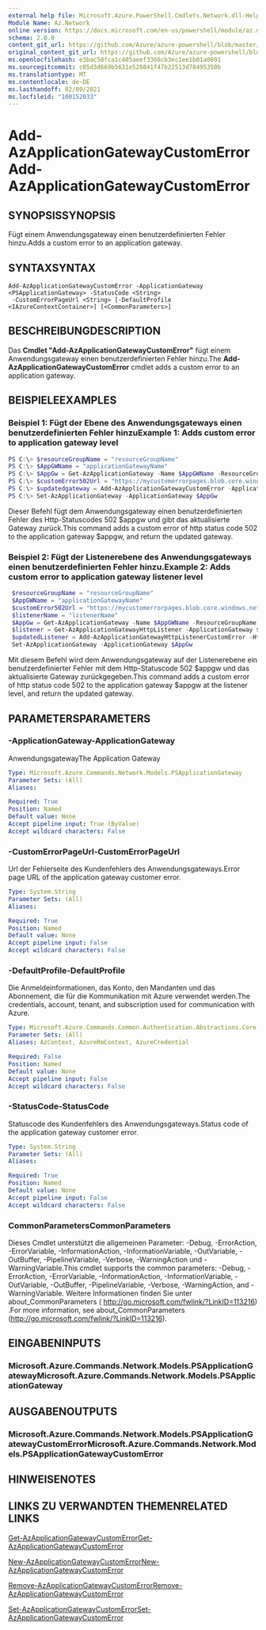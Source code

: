 ```yaml
---
external help file: Microsoft.Azure.PowerShell.Cmdlets.Network.dll-Help.xml
Module Name: Az.Network
online version: https://docs.microsoft.com/en-us/powershell/module/az.network/add-azapplicationgatewaycustomerror
schema: 2.0.0
content_git_url: https://github.com/Azure/azure-powershell/blob/master/src/Network/Network/help/Add-AzApplicationGatewayCustomError.md
original_content_git_url: https://github.com/Azure/azure-powershell/blob/master/src/Network/Network/help/Add-AzApplicationGatewayCustomError.md
ms.openlocfilehash: e3bac58fca1c405aeef3366cb3ec1ee1b01a0891
ms.sourcegitcommit: c05d3d669b5631e526841f47b22513d78495350b
ms.translationtype: MT
ms.contentlocale: de-DE
ms.lasthandoff: 02/09/2021
ms.locfileid: "100152033"
---
```

# <span data-ttu-id="4cb67-101">Add-AzApplicationGatewayCustomError</span><span class="sxs-lookup"><span data-stu-id="4cb67-101">Add-AzApplicationGatewayCustomError</span></span>

## <span data-ttu-id="4cb67-102">SYNOPSIS</span><span class="sxs-lookup"><span data-stu-id="4cb67-102">SYNOPSIS</span></span>
<span data-ttu-id="4cb67-103">Fügt einem Anwendungsgateway einen benutzerdefinierten Fehler hinzu.</span><span class="sxs-lookup"><span data-stu-id="4cb67-103">Adds a custom error to an application gateway.</span></span>

## <span data-ttu-id="4cb67-104">SYNTAX</span><span class="sxs-lookup"><span data-stu-id="4cb67-104">SYNTAX</span></span>

```
Add-AzApplicationGatewayCustomError -ApplicationGateway <PSApplicationGateway> -StatusCode <String>
 -CustomErrorPageUrl <String> [-DefaultProfile <IAzureContextContainer>] [<CommonParameters>]
```

## <span data-ttu-id="4cb67-105">BESCHREIBUNG</span><span class="sxs-lookup"><span data-stu-id="4cb67-105">DESCRIPTION</span></span>
<span data-ttu-id="4cb67-106">Das **Cmdlet "Add-AzApplicationGatewayCustomError"** fügt einem Anwendungsgateway einen benutzerdefinierten Fehler hinzu.</span><span class="sxs-lookup"><span data-stu-id="4cb67-106">The **Add-AzApplicationGatewayCustomError** cmdlet adds a custom error to an application gateway.</span></span>

## <span data-ttu-id="4cb67-107">BEISPIELE</span><span class="sxs-lookup"><span data-stu-id="4cb67-107">EXAMPLES</span></span>

### <span data-ttu-id="4cb67-108">Beispiel 1: Fügt der Ebene des Anwendungsgateways einen benutzerdefinierten Fehler hinzu</span><span class="sxs-lookup"><span data-stu-id="4cb67-108">Example 1: Adds custom error to application gateway level</span></span>
```powershell
PS C:\> $resourceGroupName = "resourceGroupName"
PS C:\> $AppGWName = "applicationGatewayName"
PS C:\> $AppGw = Get-AzApplicationGateway -Name $AppGWName -ResourceGroup $resourceGroupName
PS C:\> $customError502Url = "https://mycustomerrorpages.blob.core.windows.net/errorpages/502.htm"
PS C:\> $updatedgateway = Add-AzApplicationGatewayCustomError -ApplicationGateway $AppGw -StatusCode HttpStatus502 -CustomErrorPageUrl $customError502Url
PS C:\> Set-AzApplicationGateway -ApplicationGateway $AppGw
```

<span data-ttu-id="4cb67-109">Dieser Befehl fügt dem Anwendungsgateway einen benutzerdefinierten Fehler des Http-Statuscodes 502 $appgw und gibt das aktualisierte Gateway zurück.</span><span class="sxs-lookup"><span data-stu-id="4cb67-109">This command adds a custom error of http status code 502 to the application gateway $appgw, and return the updated gateway.</span></span>

### <span data-ttu-id="4cb67-110">Beispiel 2: Fügt der Listenerebene des Anwendungsgateways einen benutzerdefinierten Fehler hinzu.</span><span class="sxs-lookup"><span data-stu-id="4cb67-110">Example 2: Adds custom error to application gateway listener level</span></span>
```powershell
 $resourceGroupName = "resourceGroupName"
 $AppGWName = "applicationGatewayName"
 $customError502Url = "https://mycustomerrorpages.blob.core.windows.net/errorpages/502.htm"
 $listenerName = "listenerName"
 $AppGw = Get-AzApplicationGateway -Name $AppGWName -ResourceGroupName $resourceGroupName
 $listener = Get-AzApplicationGatewayHttpListener -ApplicationGateway $AppGW -Name $listenerName
 $updatedListener = Add-AzApplicationGatewayHttpListenerCustomError -HttpListener $listener -StatusCode HttpStatus502 -CustomErrorPageUrl $customError502Url 
 Set-AzApplicationGateway -ApplicationGateway $AppGw
```

<span data-ttu-id="4cb67-111">Mit diesem Befehl wird dem Anwendungsgateway auf der Listenerebene ein benutzerdefinierter Fehler mit dem Http-Statuscode 502 $appgw und das aktualisierte Gateway zurückgegeben.</span><span class="sxs-lookup"><span data-stu-id="4cb67-111">This command adds a custom error of http status code 502 to the application gateway $appgw at the listener level, and return the updated gateway.</span></span>

## <span data-ttu-id="4cb67-112">PARAMETERS</span><span class="sxs-lookup"><span data-stu-id="4cb67-112">PARAMETERS</span></span>

### <span data-ttu-id="4cb67-113">-ApplicationGateway</span><span class="sxs-lookup"><span data-stu-id="4cb67-113">-ApplicationGateway</span></span>
<span data-ttu-id="4cb67-114">Anwendungsgateway</span><span class="sxs-lookup"><span data-stu-id="4cb67-114">The Application Gateway</span></span>

```yaml
Type: Microsoft.Azure.Commands.Network.Models.PSApplicationGateway
Parameter Sets: (All)
Aliases:

Required: True
Position: Named
Default value: None
Accept pipeline input: True (ByValue)
Accept wildcard characters: False
```

### <span data-ttu-id="4cb67-115">-CustomErrorPageUrl</span><span class="sxs-lookup"><span data-stu-id="4cb67-115">-CustomErrorPageUrl</span></span>
<span data-ttu-id="4cb67-116">Url der Fehlerseite des Kundenfehlers des Anwendungsgateways.</span><span class="sxs-lookup"><span data-stu-id="4cb67-116">Error page URL of the application gateway customer error.</span></span>

```yaml
Type: System.String
Parameter Sets: (All)
Aliases:

Required: True
Position: Named
Default value: None
Accept pipeline input: False
Accept wildcard characters: False
```

### <span data-ttu-id="4cb67-117">-DefaultProfile</span><span class="sxs-lookup"><span data-stu-id="4cb67-117">-DefaultProfile</span></span>
<span data-ttu-id="4cb67-118">Die Anmeldeinformationen, das Konto, den Mandanten und das Abonnement, die für die Kommunikation mit Azure verwendet werden.</span><span class="sxs-lookup"><span data-stu-id="4cb67-118">The credentials, account, tenant, and subscription used for communication with Azure.</span></span>

```yaml
Type: Microsoft.Azure.Commands.Common.Authentication.Abstractions.Core.IAzureContextContainer
Parameter Sets: (All)
Aliases: AzContext, AzureRmContext, AzureCredential

Required: False
Position: Named
Default value: None
Accept pipeline input: False
Accept wildcard characters: False
```

### <span data-ttu-id="4cb67-119">-StatusCode</span><span class="sxs-lookup"><span data-stu-id="4cb67-119">-StatusCode</span></span>
<span data-ttu-id="4cb67-120">Statuscode des Kundenfehlers des Anwendungsgateways.</span><span class="sxs-lookup"><span data-stu-id="4cb67-120">Status code of the application gateway customer error.</span></span>

```yaml
Type: System.String
Parameter Sets: (All)
Aliases:

Required: True
Position: Named
Default value: None
Accept pipeline input: False
Accept wildcard characters: False
```

### <span data-ttu-id="4cb67-121">CommonParameters</span><span class="sxs-lookup"><span data-stu-id="4cb67-121">CommonParameters</span></span>
<span data-ttu-id="4cb67-122">Dieses Cmdlet unterstützt die allgemeinen Parameter: -Debug, -ErrorAction, -ErrorVariable, -InformationAction, -InformationVariable, -OutVariable, -OutBuffer, -PipelineVariable, -Verbose, -WarningAction und -WarningVariable.</span><span class="sxs-lookup"><span data-stu-id="4cb67-122">This cmdlet supports the common parameters: -Debug, -ErrorAction, -ErrorVariable, -InformationAction, -InformationVariable, -OutVariable, -OutBuffer, -PipelineVariable, -Verbose, -WarningAction, and -WarningVariable.</span></span> <span data-ttu-id="4cb67-123">Weitere Informationen finden Sie unter about_CommonParameters ( http://go.microsoft.com/fwlink/?LinkID=113216) .</span><span class="sxs-lookup"><span data-stu-id="4cb67-123">For more information, see about_CommonParameters (http://go.microsoft.com/fwlink/?LinkID=113216).</span></span>

## <span data-ttu-id="4cb67-124">EINGABEN</span><span class="sxs-lookup"><span data-stu-id="4cb67-124">INPUTS</span></span>

### <span data-ttu-id="4cb67-125">Microsoft.Azure.Commands.Network.Models.PSApplicationGateway</span><span class="sxs-lookup"><span data-stu-id="4cb67-125">Microsoft.Azure.Commands.Network.Models.PSApplicationGateway</span></span>

## <span data-ttu-id="4cb67-126">AUSGABEN</span><span class="sxs-lookup"><span data-stu-id="4cb67-126">OUTPUTS</span></span>

### <span data-ttu-id="4cb67-127">Microsoft.Azure.Commands.Network.Models.PSApplicationGatewayCustomError</span><span class="sxs-lookup"><span data-stu-id="4cb67-127">Microsoft.Azure.Commands.Network.Models.PSApplicationGatewayCustomError</span></span>

## <span data-ttu-id="4cb67-128">HINWEISE</span><span class="sxs-lookup"><span data-stu-id="4cb67-128">NOTES</span></span>

## <span data-ttu-id="4cb67-129">LINKS ZU VERWANDTEN THEMEN</span><span class="sxs-lookup"><span data-stu-id="4cb67-129">RELATED LINKS</span></span>

[<span data-ttu-id="4cb67-130">Get-AzApplicationGatewayCustomError</span><span class="sxs-lookup"><span data-stu-id="4cb67-130">Get-AzApplicationGatewayCustomError</span></span>](./Get-AzApplicationGatewayCustomError.md)

[<span data-ttu-id="4cb67-131">New-AzApplicationGatewayCustomError</span><span class="sxs-lookup"><span data-stu-id="4cb67-131">New-AzApplicationGatewayCustomError</span></span>](./New-AzApplicationGatewayCustomError.md)

[<span data-ttu-id="4cb67-132">Remove-AzApplicationGatewayCustomError</span><span class="sxs-lookup"><span data-stu-id="4cb67-132">Remove-AzApplicationGatewayCustomError</span></span>](./Remove-AzApplicationGatewayCustomError.md)

[<span data-ttu-id="4cb67-133">Set-AzApplicationGatewayCustomError</span><span class="sxs-lookup"><span data-stu-id="4cb67-133">Set-AzApplicationGatewayCustomError</span></span>](./Set-AzApplicationGatewayCustomError.md)
